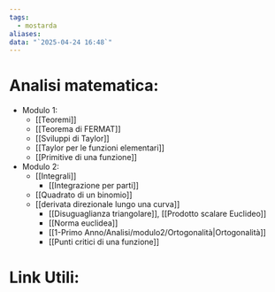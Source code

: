 ```yaml
---
tags:
  - mostarda
aliases: 
data: "`2025-04-24 16:48`"
---
```

# Analisi matematica:
- Modulo 1:
	- [[Teoremi]]
	- [[Teorema di FERMAT]]
	- [[Sviluppi di Taylor]]
	- [[Taylor per le funzioni elementari]]
	- [[Primitive di una funzione]]
- Modulo 2:
	- [[Integrali]]
		- [[Integrazione per parti]]
	- [[Quadrato di un binomio]]
	- [[derivata direzionale lungo una curva]]
		- [[Disuguaglianza triangolare]], [[Prodotto scalare Euclideo]]
		- [[Norma euclidea]]
		- [[1-Primo Anno/Analisi/modulo2/Ortogonalità|Ortogonalità]]
		- [[Punti critici di una funzione]]
# Link Utili:
 